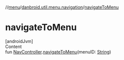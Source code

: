 //[menu](../index.md)/[danbroid.util.menu.navigation](index.md)/[navigateToMenu](navigate-to-menu.md)



# navigateToMenu  
[androidJvm]  
Content  
fun [NavController](https://developer.android.com/reference/kotlin/androidx/navigation/NavController.html).[navigateToMenu](navigate-to-menu.md)(menuID: [String](https://kotlinlang.org/api/latest/jvm/stdlib/kotlin/-string/index.html))  



